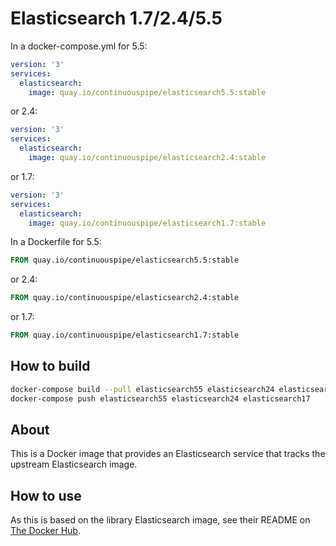 # Elasticsearch 1.7/2.4/5.5

In a docker-compose.yml for 5.5:
```yml
version: '3'
services:
  elasticsearch:
    image: quay.io/continuouspipe/elasticsearch5.5:stable
```
or 2.4:
```yml
version: '3'
services:
  elasticsearch:
    image: quay.io/continuouspipe/elasticsearch2.4:stable
```
or 1.7:
```yml
version: '3'
services:
  elasticsearch:
    image: quay.io/continuouspipe/elasticsearch1.7:stable
```

In a Dockerfile for 5.5:
```Dockerfile
FROM quay.io/continuouspipe/elasticsearch5.5:stable
```
or 2.4:
```Dockerfile
FROM quay.io/continuouspipe/elasticsearch2.4:stable
```
or 1.7:
```Dockerfile
FROM quay.io/continuouspipe/elasticsearch1.7:stable
```

## How to build
```bash
docker-compose build --pull elasticsearch55 elasticsearch24 elasticsearch17
docker-compose push elasticsearch55 elasticsearch24 elasticsearch17 
```

## About

This is a Docker image that provides an Elasticsearch service that tracks the upstream Elasticsearch image.

## How to use

As this is based on the library Elasticsearch image, see their README on [The Docker Hub](https://hub.docker.com/_/elasticsearch/).
